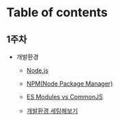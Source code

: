 # Table of contents

## 1주차

- 개발환경

  - [Node.js](/developementSetting/nodejs.md)

  - [NPM(Node Package Manager)](/developementSetting/npm.md)

  - [ES Modules vs CommonJS](/developementSetting/esVsJs.md)

  - [개발환경 세팅해보기](/developementSetting/makeEnv.md)
